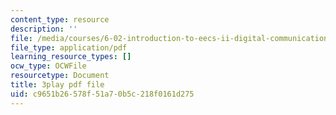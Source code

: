 ```yaml
---
content_type: resource
description: ''
file: /media/courses/6-02-introduction-to-eecs-ii-digital-communication-systems-fall-2012/c9651b26578f51a70b5c218f0161d275_U1sAeMwdm6A.pdf
file_type: application/pdf
learning_resource_types: []
ocw_type: OCWFile
resourcetype: Document
title: 3play pdf file
uid: c9651b26-578f-51a7-0b5c-218f0161d275
---
```

